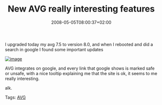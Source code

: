 ﻿---
title: "New AVG really interesting features"
description: ""
date: 2008-05-05T08:00:37+02:00
draft: false
tags: [General]
categories: [General]
---
I upgraded today my avg 7.5 to version 8.0, and when I rebooted and did a search in google I found some important updates

[![image](http://www.codewrecks.com/blog/wp-content/uploads/2008/05/image-thumb.png)](http://www.codewrecks.com/blog/wp-content/uploads/2008/05/image.png)

AVG integrates on google, and every link that google shows is marked safe or unsafe, with a nice tooltip explaining me that the site is ok, it seems to me really interesting.

alk.

Tags: [AVG](http://technorati.com/tag/AVG)
